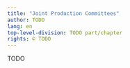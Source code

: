 ```yaml
---
title: "Joint Production Committees"
author: TODO
lang: en
top-level-division: TODO part/chapter
rights: © TODO
---
```


TODO


